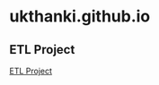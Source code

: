 # ukthanki.github.io
## ETL Project
<a href="https://ukthanki.github.io/MIT_ETL_Project/"> ETL Project
